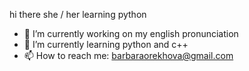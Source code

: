 hi there
she / her
learning python

- 🔭 I’m currently working on my english pronunciation
- 🌱 I’m currently learning python and c++
- 📫 How to reach me: barbaraorekhova@gmail.com


